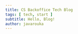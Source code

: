 ```yaml
---
title: CS Backoffice Tech Blog
tags: [ tech, start ]
subtitle: Hello, Blog!
author: javarouka
---
```


